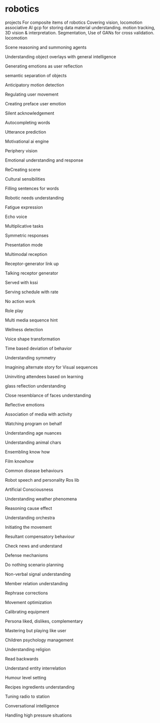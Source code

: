 # robotics
projects
For composite items
of robotics
Covering vision, locomotion
associative AI
gcp for storing data
material understanding.
motion tracking,
3D vision & interpretation.
Segmentation,
Use of GANs for cross validation.
locomotion 

Scene reasoning and summoning agents

Understanding object overlays with general intelligence 

Generating emotions as user reflection 

semantic separation of objects

Anticipatory motion detection

Regulating user movement 

Creating preface user emotion

Silent acknowledgement

Autocompleting words

Utterance prediction

Motivational ai engine

Periphery vision

Emotional understanding and response

ReCreating scene

Cultural sensibilities 

Filling sentences for words

Robotic needs understanding

Fatigue expression

Echo voice

Multiplicative tasks

Symmetric responses

Presentation mode

Multimodal reception

Receptor-generator link up

Talking receptor generator 

Served with kssi

Serving schedule with rate

No action work

Role play

Multi media sequence hint

Wellness detection

Voice shape transformation 

Time based deviation of behavior

Understanding symmetry 

Imagining alternate story for Visual sequences 

Uninviting attendees based on learning

glass reflection understanding

Close resemblance of faces understanding 

Reflective emotions 

Association of media with activity

Watching program on behalf

Understanding age nuances

Understanding animal chars

Ensembling know how

Film knowhow

Common disease behaviours

Robot speech and personality Ros lib

Artificial Consciousness 

Understanding weather phenomena 

Reasoning cause effect

Understanding orchestra

Initiating the movement

Resultant compensatory behaviour 

Check news and understand 

Defense mechanisms 

Do nothing scenario planning 

Non-verbal signal understanding 

Member relation understanding 

Rephrase corrections

Movement optimization 

Calibrating equipment 

Persona liked, dislikes, complementary 

Mastering but playing like user

Children psychology management 

Understanding religion 

Read backwards

Understand entity interrelation

Humour level setting 

Recipes ingredients understanding 

Tuning radio to station

Conversational intelligence 

Handling high pressure situations 
